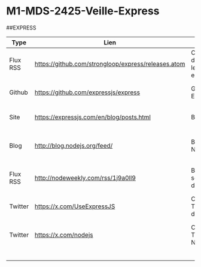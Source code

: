 # M1-MDS-2425-Veille-Express

##EXPRESS

|Type|Lien|Titre|Justification|
|----|----|-----|-------------|
|Flux RSS|https://github.com/strongloop/express/releases.atom|Changelogs de toutes les releases express|Permet de connaître toutes les nouveautés|
|Github|https://github.com/expressjs/express|Github Express|Pour voir toutes les sorties|
|Site|https://expressjs.com/en/blog/posts.html|Blog officiel|Connaître les actus du Framework|
|Blog|http://blog.nodejs.org/feed/|Bloc de NodeJS|Envoie également des infos d'Express|
|Flux RSS|http://nodeweekly.com/rss/1j9a0ll9|Blog semainier de NodeJS|Pareil qu'au-dessus mais fréquent|
|Twitter|https://x.com/UseExpressJS|Compte Twitter d'Express||
|Twitter|https://x.com/nodejs|Compte Twitter de NodeJS|Envoie également des infos d'Express|
|||||
|||||
|||||
|||||
